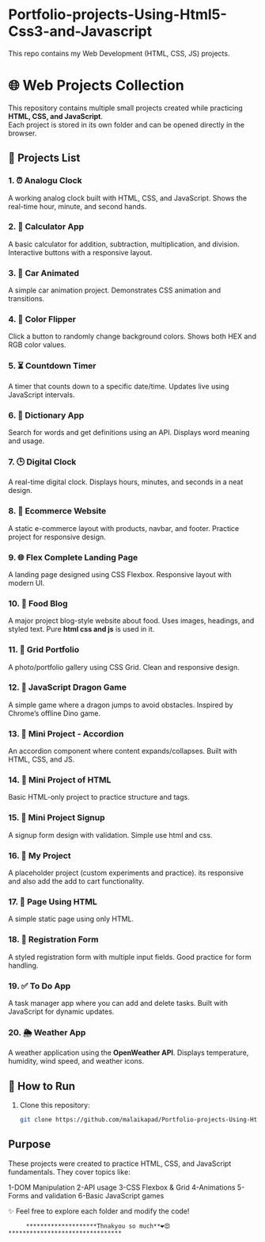 # Portfolio-projects-Using-Html5-Css3-and-Javascript
This repo contains my Web Development (HTML, CSS, JS) projects.


# 🌐 Web Projects Collection

This repository contains multiple small projects created while practicing **HTML, CSS, and JavaScript**.  
Each project is stored in its own folder and can be opened directly in the browser.


## 📂 Projects List

### 1. ⏰ Analogu Clock
A working analog clock built with HTML, CSS, and JavaScript.
Shows the real-time hour, minute, and second hands.

### 2. 🧮 Calculator App
A basic calculator for addition, subtraction, multiplication, and division.
Interactive buttons with a responsive layout.

### 3. 🚗 Car Animated
A simple car animation project.
Demonstrates CSS animation and transitions.

### 4. 🎨 Color Flipper
Click a button to randomly change background colors.
Shows both HEX and RGB color values.

### 5. ⏳ Countdown Timer
A timer that counts down to a specific date/time.
Updates live using JavaScript intervals.

### 6. 📖 Dictionary App
Search for words and get definitions using an API.
Displays word meaning and usage.

### 7. 🕒 Digital Clock
A real-time digital clock.
Displays hours, minutes, and seconds in a neat design.

### 8. 🛒 Ecommerce Website
A static e-commerce layout with products, navbar, and footer.
Practice project for responsive design.

### 9. 🌐 Flex Complete Landing Page
A landing page designed using CSS Flexbox.
Responsive layout with modern UI.

### 10. 🍔 Food Blog
A major project blog-style website about food.
Uses images, headings, and styled text.
Pure **html css and js** is used in it.

### 11. 📸 Grid Portfolio
A photo/portfolio gallery using CSS Grid.
Clean and responsive design.

### 12. 🐉 JavaScript Dragon Game
A simple game where a dragon jumps to avoid obstacles.
Inspired by Chrome’s offline Dino game.

### 13. 📂 Mini Project - Accordion
An accordion component where content expands/collapses.
Built with HTML, CSS, and JS.

### 14. 📄 Mini Project of HTML
Basic HTML-only project to practice structure and tags.

### 15. 🔐 Mini Project Signup
A signup form design with validation.
Simple use html and css.

### 16. 📝 My Project
A placeholder project (custom experiments and practice).
its responsive and also add the add to cart functionality.

### 17. 📜 Page Using HTML
A simple static page using only HTML.

### 18. 📝 Registration Form
A styled registration form with multiple input fields.
Good practice for form handling.

### 19. ✅ To Do App
A task manager app where you can add and delete tasks.
Built with JavaScript for dynamic updates.

### 20. 🌦️ Weather App
A weather application using the **OpenWeather API**.
Displays temperature, humidity, wind speed, and weather icons.

## 🚀 How to Run
1. Clone this repository:
   ```bash
   git clone https://github.com/malaikapad/Portfolio-projects-Using-Html5-Css3-and-Javascript.git


## Purpose
These projects were created to practice HTML, CSS, and JavaScript fundamentals.
They cover topics like:

1-DOM Manipulation
2-API usage
3-CSS Flexbox & Grid
4-Animations
5-Forms and validation
6-Basic JavaScript games

✨ Feel free to explore each folder and modify the code!


         ********************Thnakyou so much**❤️😍********************************
